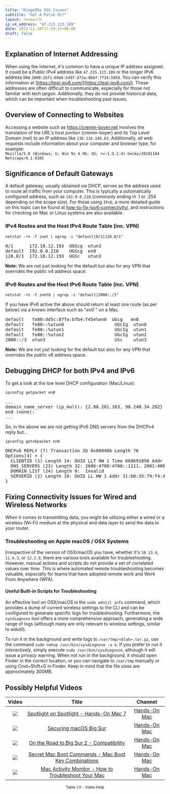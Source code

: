 ```yaml
---
title: "DiagnOSe OSX Issues"
subtitle: "Get A Pulse On?"
layout: research
ip_v4_address: "47.215.123.189"
date: 2023-11-18T17:59:23+00:00
draft: false
---
```


## Explanation of Internet Addressing

When using the Internet, it's common to have a unique IP address assigned. It could be a Public IPv4 address like ```47.215.123.189``` or the longer IPv6 address like ```2000:25f1:66b6:5497:d73a:8bbf:7724:5858```. You can verify this information at [https://test-ipv6.com/](https://test-ipv6.com/). These addresses are often difficult to communicate, especially for those not familiar with tech jargon. Additionally, they do not provide historical data, which can be important when troubleshooting past issues.
## Overview of Connecting to Websites
Accessing a website such as https://cremin-boyer.net involves the translation of the URL's host portion (cremin-boyer) and its Top Level Domain (net) to an IP address like ```138.116.145.63```. Additionally, all web requests include information about your computer and browser type, for example:<br>
```Mozilla/5.0 (Windows; U; Win 9x 4.90; SG; rv:1.9.2.4) Gecko/20101104 Netscape/9.1.0285```
## Significance of Default Gateways
A default gateway, usually obtained via DHCP, serves as the address used to route all traffic from your computer. This is typically a automatically configured address, such as ```192.0.0.216``` (commonly ending in .1 or .254 depending on the scope size). For those using ```IPv6```, a more detailed guide on this topic can be found at [how-to-fix-ipv6-connectivity/](/blog/how-to-fix-ipv6-connectivity/), and instructions for checking on Mac or Linux systems are also available.
### IPv4 Routes and the Host IPv4 Route Table (inc. VPN)
```netstat -rn -f inet | egrep -i "default|0/1|128.0/1"```

<pre>
0/1      172.18.12.193  UGScg  utun3
default  192.0.0.216    UGScg  en0
128.0/1  172.18.12.193  UGSc   utun3</pre>

**Note:** We are not just looking for the default but also for any VPN that overrides the public v4 address space.

### IPv6 Routes and the Host IPv6 Route Table (inc. VPN)
```netstat -rn -f inet6 | egrep -i "default|2000::/3"```

If you have IPv6 active the above should return at least one route (as per below) via a known interface such as "_en0_ " on a Mac. 

<pre>
default   fe80:dd5c:87fa:bfb4:f45e%en0  UGcg   en0
default   fe80::%utun0                   UGcIg  utun0
default   fe80::%utun1                   UGcIg  utun1
default   fe80::%utun2                   UGcIg  utun2
2000::/3  utun3                          USc    utun3</pre>

**Note:** We are not just looking for the default but also for any VPN that overrides the public v6 address space.
<br>

## Debugging DHCP for both IPv4 and IPv6

To get a look at the low level DHCP configuration (Mac/Linux): 

```ipconfig getpacket en0```

<pre>
...
domain_name_server (ip_mult): {2.80.201.163, 90.240.34.202}
end (none):
...</pre>

So, in the above we are not getting IPv6 DNS servers from the DHCPv4 reply but...

```ipconfig getv6packet en0```

<pre>
DHCPv6 REPLY (7) Transaction ID 0x80940b Length 76
Options[4] = {
  CLIENTID (1) Length 14: DUID LLT HW 1 Time 668691856 Addr 6e:19:f6:65:97:f1
  DNS_SERVERS (23) Length 32: 2606:4700:4700::1111, 2001:4860:4860::8844
  DOMAIN_LIST (24) Length 0:  Invalid
  SERVERID (2) Length 10: DUID LL HW 1 Addr 31:b0:35:79:f4:df
}</pre>




## Fixing Connectivity Issues for Wired and Wireless Networks

When it comes to transmitting data, you might be utilizing either a wired or a wireless (Wi-Fi) medium at the physical and data layer to send the data to your router.
### Troubleshooting on Apple macOS / OSX Systems
Irrespective of the version of OSX/macOS you have, whether it's ```10.13.4```, ```11.6.3```, or ```12.2.9```, there are various tools available for troubleshooting. However, manual actions and scripts do not provide a set of correlated values over time. This is where automated remote troubleshooting becomes valuable, especially for teams that have adopted remote work and Work From Anywhere (WFA).
#### Useful Built-in Scripts for Troubleshooting
An effective tool on OSX/macOS is the ```sudo wdutil info``` command, which provides a dump of current wireless settings to the CLI and can be configured to generate specific logs for troubleshooting. Furthermore, the ```sysdiagnose``` tool offers a more comprehensive approach, generating a wide range of logs (although many are only relevant to wireless settings, similar to wdutil).

To run it in the background and write logs to ```/var/tmp/<blah>.tar.gz```, use the command ```sudo nohup /usr/bin/sysdiagnose -u &```. If you prefer to run it *interactively*, simply execute ```sudo /usr/bin/sysdiagnose```, although it will issue a privacy warning. When not run in the background, it should open Finder in the correct location, or you can navigate to ```/var/tmp``` manually or using Cmd+Shift+G in Finder. Keep in mind that the file sizes are approximately 300MB.
## Possibly Helpful Videos

<link href="/plugins/lity/css/lity.min.css" rel="stylesheet">
<script src="/plugins/lity/js/lity.min.js"></script>
<div class="table1-start"></div>

|Video | Title | Channel |
| :---: | :---: | :---: |
|<a href="https://www.youtube.com/watch?v=RslZ4W1EPqk" data-lity><img src="https://i.ytimg.com/vi/RslZ4W1EPqk/default.jpg" class="img-fluid"></a>|<a href="https://www.youtube.com/watch?v=RslZ4W1EPqk" data-lity>Spotlight on Spotlight - Hands-On Mac 7</a>|<a target="_blank" href="https://www.youtube.com/channel/UCg43DP8MdHVcl4rFK_delBg" >Hands-On Mac</a>|
|<a href="https://www.youtube.com/watch?v=7KdhJimuhNw" data-lity><img src="https://i.ytimg.com/vi/7KdhJimuhNw/default.jpg" class="img-fluid"></a>|<a href="https://www.youtube.com/watch?v=7KdhJimuhNw" data-lity>Securing macOS Big Sur</a>|<a target="_blank" href="https://www.youtube.com/channel/UCg43DP8MdHVcl4rFK_delBg" >Hands-On Mac</a>|
|<a href="https://www.youtube.com/watch?v=HEbK-Tignuc" data-lity><img src="https://i.ytimg.com/vi/HEbK-Tignuc/default.jpg" class="img-fluid"></a>|<a href="https://www.youtube.com/watch?v=HEbK-Tignuc" data-lity>On the Road to Big Sur 2 - Compatibility</a>|<a target="_blank" href="https://www.youtube.com/channel/UCg43DP8MdHVcl4rFK_delBg" >Hands-On Mac</a>|
|<a href="https://www.youtube.com/watch?v=VwNYWAxHCgM" data-lity><img src="https://i.ytimg.com/vi/VwNYWAxHCgM/default.jpg" class="img-fluid"></a>|<a href="https://www.youtube.com/watch?v=VwNYWAxHCgM" data-lity>Secret Mac Boot Commands - Mac Boot Key Combinations</a>|<a target="_blank" href="https://www.youtube.com/channel/UCg43DP8MdHVcl4rFK_delBg" >Hands-On Mac</a>|
|<a href="https://www.youtube.com/watch?v=TWzWd_DiaJ0" data-lity><img src="https://i.ytimg.com/vi/TWzWd_DiaJ0/default.jpg" class="img-fluid"></a>|<a href="https://www.youtube.com/watch?v=TWzWd_DiaJ0" data-lity>Mac Activity Monitor - How to Troubleshoot Your Mac</a>|<a target="_blank" href="https://www.youtube.com/channel/UCg43DP8MdHVcl4rFK_delBg" >Hands-On Mac</a>|

<center><small>Table 1.0 - Video Help</small></center>
 <br>
<div class="table1-end"></div>
<script type="text/javascript">
(function() {
    $('div.table1-start').nextUntil('div.table1-end', 'table').addClass('table thead-dark table-striped table-responsive rounded').attr('id', 't1');
    $('#t1').find('thead').addClass('thead-dark');
})();
</script>
